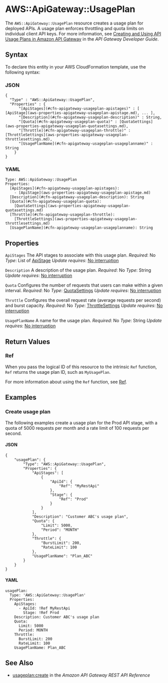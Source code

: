 # AWS::ApiGateway::UsagePlan<a name="aws-resource-apigateway-usageplan"></a>

The `AWS::ApiGateway::UsagePlan` resource creates a usage plan for deployed APIs\. A usage plan enforces throttling and quota limits on individual client API keys\. For more information, see [Creating and Using API Usage Plans in Amazon API Gateway](https://docs.aws.amazon.com/apigateway/latest/developerguide/api-gateway-api-usage-plans.html) in the *API Gateway Developer Guide*\.

## Syntax<a name="aws-resource-apigateway-usageplan-syntax"></a>

To declare this entity in your AWS CloudFormation template, use the following syntax:

### JSON<a name="aws-resource-apigateway-usageplan-syntax.json"></a>

```
{
  "Type" : "AWS::ApiGateway::UsagePlan",
  "Properties" : {
      "[ApiStages](#cfn-apigateway-usageplan-apistages)" : [ [ApiStage](aws-properties-apigateway-usageplan-apistage.md), ... ],
      "[Description](#cfn-apigateway-usageplan-description)" : String,
      "[Quota](#cfn-apigateway-usageplan-quota)" : [QuotaSettings](aws-properties-apigateway-usageplan-quotasettings.md),
      "[Throttle](#cfn-apigateway-usageplan-throttle)" : [ThrottleSettings](aws-properties-apigateway-usageplan-throttlesettings.md),
      "[UsagePlanName](#cfn-apigateway-usageplan-usageplanname)" : String
    }
}
```

### YAML<a name="aws-resource-apigateway-usageplan-syntax.yaml"></a>

```
Type: AWS::ApiGateway::UsagePlan
Properties:
  [ApiStages](#cfn-apigateway-usageplan-apistages):
    - [ApiStage](aws-properties-apigateway-usageplan-apistage.md)
  [Description](#cfn-apigateway-usageplan-description): String
  [Quota](#cfn-apigateway-usageplan-quota):
    [QuotaSettings](aws-properties-apigateway-usageplan-quotasettings.md)
  [Throttle](#cfn-apigateway-usageplan-throttle):
    [ThrottleSettings](aws-properties-apigateway-usageplan-throttlesettings.md)
  [UsagePlanName](#cfn-apigateway-usageplan-usageplanname): String
```

## Properties<a name="aws-resource-apigateway-usageplan-properties"></a>

`ApiStages`  <a name="cfn-apigateway-usageplan-apistages"></a>
The API stages to associate with this usage plan\.
*Required*: No
*Type*: List of [ApiStage](aws-properties-apigateway-usageplan-apistage.md)
*Update requires*: [No interruption](https://docs.aws.amazon.com/AWSCloudFormation/latest/UserGuide/using-cfn-updating-stacks-update-behaviors.html#update-no-interrupt)

`Description`  <a name="cfn-apigateway-usageplan-description"></a>
A description of the usage plan\.
*Required*: No
*Type*: String
*Update requires*: [No interruption](https://docs.aws.amazon.com/AWSCloudFormation/latest/UserGuide/using-cfn-updating-stacks-update-behaviors.html#update-no-interrupt)

`Quota`  <a name="cfn-apigateway-usageplan-quota"></a>
Configures the number of requests that users can make within a given interval\.
*Required*: No
*Type*: [QuotaSettings](aws-properties-apigateway-usageplan-quotasettings.md)
*Update requires*: [No interruption](https://docs.aws.amazon.com/AWSCloudFormation/latest/UserGuide/using-cfn-updating-stacks-update-behaviors.html#update-no-interrupt)

`Throttle`  <a name="cfn-apigateway-usageplan-throttle"></a>
Configures the overall request rate \(average requests per second\) and burst capacity\.
*Required*: No
*Type*: [ThrottleSettings](aws-properties-apigateway-usageplan-throttlesettings.md)
*Update requires*: [No interruption](https://docs.aws.amazon.com/AWSCloudFormation/latest/UserGuide/using-cfn-updating-stacks-update-behaviors.html#update-no-interrupt)

`UsagePlanName`  <a name="cfn-apigateway-usageplan-usageplanname"></a>
A name for the usage plan\.
*Required*: No
*Type*: String
*Update requires*: [No interruption](https://docs.aws.amazon.com/AWSCloudFormation/latest/UserGuide/using-cfn-updating-stacks-update-behaviors.html#update-no-interrupt)

## Return Values<a name="aws-resource-apigateway-usageplan-return-values"></a>

### Ref<a name="aws-resource-apigateway-usageplan-return-values-ref"></a>

When you pass the logical ID of this resource to the intrinsic `Ref` function, `Ref` returns the usage plan ID, such as `MyUsagePlan`\.

For more information about using the `Ref` function, see [Ref](https://docs.aws.amazon.com/AWSCloudFormation/latest/UserGuide/intrinsic-function-reference-ref.html)\.

## Examples<a name="aws-resource-apigateway-usageplan--examples"></a>

### Create usage plan<a name="aws-resource-apigateway-usageplan--examples--Create_usage_plan"></a>

The following examples create a usage plan for the Prod API stage, with a quota of 5000 requests per month and a rate limit of 100 requests per second\.

#### JSON<a name="aws-resource-apigateway-usageplan--examples--Create_usage_plan--json"></a>

```
{
    "usagePlan": {
        "Type": "AWS::ApiGateway::UsagePlan",
        "Properties": {
            "ApiStages": [
                {
                    "ApiId": {
                        "Ref": "MyRestApi"
                    },
                    "Stage": {
                        "Ref": "Prod"
                    }
                }
            ],
            "Description": "Customer ABC's usage plan",
            "Quota": {
                "Limit": 5000,
                "Period": "MONTH"
            },
            "Throttle": {
                "BurstLimit": 200,
                "RateLimit": 100
            },
            "UsagePlanName": "Plan_ABC"
        }
    }
}
```

#### YAML<a name="aws-resource-apigateway-usageplan--examples--Create_usage_plan--yaml"></a>

```
usagePlan:
  Type: 'AWS::ApiGateway::UsagePlan'
  Properties:
    ApiStages:
      - ApiId: !Ref MyRestApi
        Stage: !Ref Prod
    Description: Customer ABC's usage plan
    Quota:
      Limit: 5000
      Period: MONTH
    Throttle:
      BurstLimit: 200
      RateLimit: 100
    UsagePlanName: Plan_ABC
```

## See Also<a name="aws-resource-apigateway-usageplan--seealso"></a>
+ [usageplan:create](https://docs.aws.amazon.com/apigateway/api-reference/link-relation/usageplan-create/) in the *Amazon API Gateway REST API Reference*
